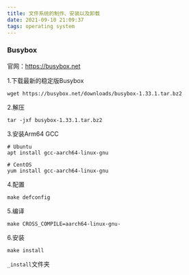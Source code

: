 ```yaml
---
title: 文件系统的制作、安装以及卸载
date: 2021-09-10 21:09:37
tags: operating system
---
```


### Busybox

官网：https://busybox.net

1.下载最新的稳定版Busybox

```shell
wget https://busybox.net/downloads/busybox-1.33.1.tar.bz2
```

2.解压

```shell
tar -jxf busybox-1.33.1.tar.bz2
```

3.安装Arm64 GCC

```shell
# Ubuntu
apt install gcc-aarch64-linux-gnu

# CentOS
yum install gcc-aarch64-linux-gnu
```

4.配置

```shell
make defconfig
```

5.编译

```shell
make CROSS_COMPILE=aarch64-linux-gnu-
```

6.安装

```shell
make install
```

`_install`文件夹

